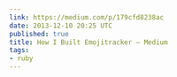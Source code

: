 ```yaml
---
link: https://medium.com/p/179cfd8238ac
date: 2013-12-10 20:25 UTC
published: true
title: How I Built Emojitracker — Medium
tags:
- ruby
---
```




